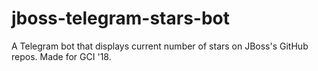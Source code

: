 # jboss-telegram-stars-bot
A Telegram bot that displays current number of stars on JBoss's GitHub repos. Made for GCI '18.
